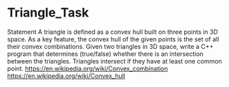 # Triangle_Task

Statement
A triangle is defined as a convex hull built on three points in 3D space. As a key feature, the convex
hull of the given points is the set of all their convex combinations.
Given two triangles in 3D space, write a C++ program that determines (true/false) whether there is
an intersection between the triangles. Triangles intersect if they have at least one common point.
https://en.wikipedia.org/wiki/Convex_combination
https://en.wikipedia.org/wiki/Convex_hull
